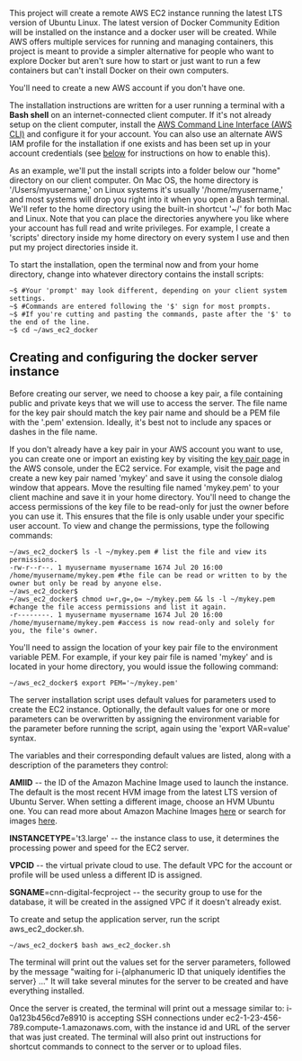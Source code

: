 This project will create a remote AWS EC2 instance running the latest LTS version of Ubuntu Linux. The latest version of Docker Community Edition will be installed on the instance and a docker user will be created. While AWS offers multiple services for running and managing containers, this project is meant to provide a simpler alternative for people who want to explore Docker but aren't sure how to start or just want to run a few containers but can't install Docker on their own computers.

You'll need to create a new AWS account if you don't have one.

The installation instructions are written for a user running a terminal with a <b title="The default shell isn't always bash, for example on Ubuntu it's Dash and on Mac OSX Mojave it's zsh. Don't use a plain shell, but bash, zsh, tcsh, fish should all work, though the Docker install script only installs completion for bash.">Bash shell</b> on an internet-connected client computer. If it's not already setup on the client computer, install the [AWS Command Line Interface \(AWS CLI\)](https://docs.aws.amazon.com/cli/latest/userguide/cli-chap-install.html) and configure it for your account. You can also use an alternate AWS IAM profile for the installation if one exists and has been set up in your account credentials \(see [below](#gs_profile) for instructions on how to enable this\).

As an example, we'll put the install scripts into a folder below our "home" directory on our client computer. On Mac OS, the home directory is '/Users/myusername,' on Linux systems it's usually '/home/myusername,' and most systems will drop you right into it when you open a Bash terminal. We'll refer to the home directory using the built-in shortcut '~/' for both Mac and Linux. Note that you can place the directories anywhere you like where your account has full read and write privileges. For example, I create a 'scripts' directory inside my home directory on every system I use and then put my project directories inside it.

To start the installation, open the terminal now and from your home directory, change into whatever directory contains the install scripts:
```
~$ #Your 'prompt' may look different, depending on your client system settings.
~$ #Commands are entered following the '$' sign for most prompts.
~$ #If you're cutting and pasting the commands, paste after the '$' to the end of the line.
~$ cd ~/aws_ec2_docker
```

## Creating and configuring the docker server instance

Before creating our server, we need to choose a key pair, a file containing public and private keys that we will use to access the server. The file name for the key pair should match the key pair name and should be a PEM file with the '.pem' extension. Ideally, it's best not to include any spaces or dashes in the file name.

If you don't already have a key pair in your AWS account you want to use, you can create one or import an existing key by visiting the [key pair page](https://console.aws.amazon.com/ec2/v2/home?region=us-east-1#KeyPairs:) in the AWS console, under the EC2 service. For example, visit the page and create a new key pair named 'mykey' and save it using the console dialog window that appears. Move the resulting file named 'mykey.pem' to your client machine and save it in your home directory. You'll need to change the access permissions of the key file to be read-only for just the owner before you can use it. This ensures that the file is only usable under your specific user account. To view and change the permissions, type the following commands:
```
~/aws_ec2_docker$ ls -l ~/mykey.pem # list the file and view its permissions.
-rw-r--r--. 1 myusername myusername 1674 Jul 20 16:00 /home/myusername/mykey.pem #the file can be read or written to by the owner but only be read by anyone else.
~/aws_ec2_docker$
~/aws_ec2_docker$ chmod u=r,g=,o= ~/mykey.pem && ls -l ~/mykey.pem #change the file access permissions and list it again.
-r--------. 1 myusername myusername 1674 Jul 20 16:00 /home/myusername/mykey.pem #access is now read-only and solely for you, the file's owner.
```
You'll need to assign the location of your key pair file to the environment variable PEM. For example, if your key pair file is named 'mykey' and is located in your home directory, you would issue the following command:

```
~/aws_ec2_docker$ export PEM='~/mykey.pem'
```
The server installation script uses default values for parameters used to create the EC2 instance.  Optionally, the default values for one or more parameters can be overwritten by assigning the environment variable for the parameter before running the script, again using the 'export VAR=value' syntax.

The variables and their corresponding default values are listed, along with a description of the parameters they control:

**AMIID** -- the ID of the Amazon Machine Image used to launch the instance. The default is the most recent HVM image from the latest LTS version of Ubuntu Server. When setting a different image, choose an HVM Ubuntu one. You can read more about Amazon Machine Images [here](https://docs.aws.amazon.com/AWSEC2/latest/UserGuide/AMIs.html) or search for images [here](https://cloud-images.ubuntu.com/locator/ec2/).

**INSTANCETYPE**='t3.large' -- the instance class to use, it determines the processing power and speed for the EC2 server.

**VPCID** -- the virtual private cloud to use. The default VPC for the account or profile will be used unless a different ID is assigned. 

**SGNAME**=cnn-digital-fecproject -- the security group to use for the database, it will be created in the assigned VPC if it doesn't already exist.

To create and setup the application server, run the script aws_ec2_docker.sh.

    ~/aws_ec2_docker$ bash aws_ec2_docker.sh

The terminal will print out the values set for the server parameters, followed by the message "waiting for i-{alphanumeric ID that uniquely identifies the server} ..."
It will take several minutes for the server to be created and have everything installed.

Once the server is created, the terminal will print out a message similar to: i-0a123b456cd7e8910 is accepting SSH connections under ec2-1-23-456-789.compute-1.amazonaws.com, with the instance id and URL of the server that was just created. The terminal will also print out instructions for shortcut commands to connect to the server or to upload files.
